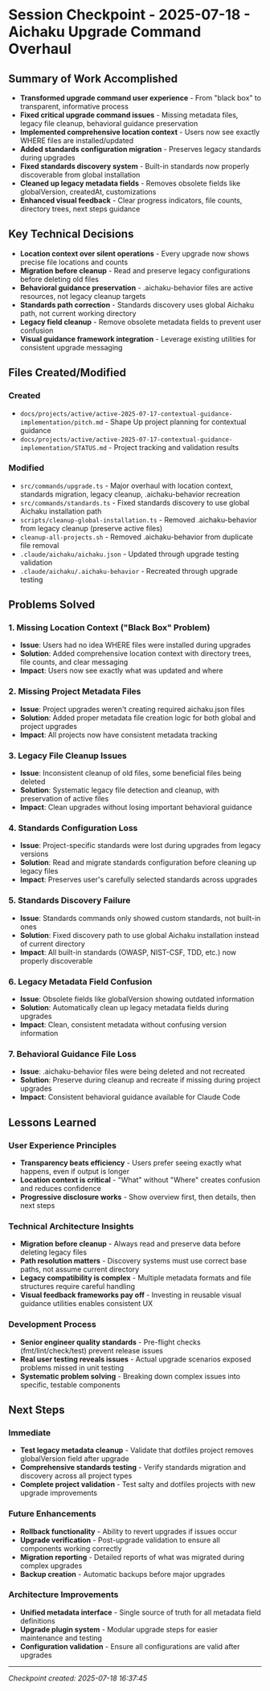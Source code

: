 # Session Checkpoint - 2025-07-18 - Aichaku Upgrade Command Overhaul

## Summary of Work Accomplished

- **Transformed upgrade command user experience** - From "black box" to
  transparent, informative process
- **Fixed critical upgrade command issues** - Missing metadata files, legacy
  file cleanup, behavioral guidance preservation
- **Implemented comprehensive location context** - Users now see exactly WHERE
  files are installed/updated
- **Added standards configuration migration** - Preserves legacy standards
  during upgrades
- **Fixed standards discovery system** - Built-in standards now properly
  discoverable from global installation
- **Cleaned up legacy metadata fields** - Removes obsolete fields like
  globalVersion, createdAt, customizations
- **Enhanced visual feedback** - Clear progress indicators, file counts,
  directory trees, next steps guidance

## Key Technical Decisions

- **Location context over silent operations** - Every upgrade now shows precise
  file locations and counts
- **Migration before cleanup** - Read and preserve legacy configurations before
  deleting old files
- **Behavioral guidance preservation** - .aichaku-behavior files are active
  resources, not legacy cleanup targets
- **Standards path correction** - Standards discovery uses global Aichaku path,
  not current working directory
- **Legacy field cleanup** - Remove obsolete metadata fields to prevent user
  confusion
- **Visual guidance framework integration** - Leverage existing utilities for
  consistent upgrade messaging

## Files Created/Modified

### Created

- `docs/projects/active/active-2025-07-17-contextual-guidance-implementation/pitch.md` -
  Shape Up project planning for contextual guidance
- `docs/projects/active/active-2025-07-17-contextual-guidance-implementation/STATUS.md` -
  Project tracking and validation results

### Modified

- `src/commands/upgrade.ts` - Major overhaul with location context, standards
  migration, legacy cleanup, .aichaku-behavior recreation
- `src/commands/standards.ts` - Fixed standards discovery to use global Aichaku
  installation path
- `scripts/cleanup-global-installation.ts` - Removed .aichaku-behavior from
  legacy cleanup (preserve active files)
- `cleanup-all-projects.sh` - Removed .aichaku-behavior from duplicate file
  removal
- `.claude/aichaku/aichaku.json` - Updated through upgrade testing validation
- `.claude/aichaku/.aichaku-behavior` - Recreated through upgrade testing

## Problems Solved

### 1. **Missing Location Context ("Black Box" Problem)**

- **Issue**: Users had no idea WHERE files were installed during upgrades
- **Solution**: Added comprehensive location context with directory trees, file
  counts, and clear messaging
- **Impact**: Users now see exactly what was updated and where

### 2. **Missing Project Metadata Files**

- **Issue**: Project upgrades weren't creating required aichaku.json files
- **Solution**: Added proper metadata file creation logic for both global and
  project upgrades
- **Impact**: All projects now have consistent metadata tracking

### 3. **Legacy File Cleanup Issues**

- **Issue**: Inconsistent cleanup of old files, some beneficial files being
  deleted
- **Solution**: Systematic legacy file detection and cleanup, with preservation
  of active files
- **Impact**: Clean upgrades without losing important behavioral guidance

### 4. **Standards Configuration Loss**

- **Issue**: Project-specific standards were lost during upgrades from legacy
  versions
- **Solution**: Read and migrate standards configuration before cleaning up
  legacy files
- **Impact**: Preserves user's carefully selected standards across upgrades

### 5. **Standards Discovery Failure**

- **Issue**: Standards commands only showed custom standards, not built-in ones
- **Solution**: Fixed discovery path to use global Aichaku installation instead
  of current directory
- **Impact**: All built-in standards (OWASP, NIST-CSF, TDD, etc.) now properly
  discoverable

### 6. **Legacy Metadata Field Confusion**

- **Issue**: Obsolete fields like globalVersion showing outdated information
- **Solution**: Automatically clean up legacy metadata fields during upgrades
- **Impact**: Clean, consistent metadata without confusing version information

### 7. **Behavioral Guidance File Loss**

- **Issue**: .aichaku-behavior files were being deleted and not recreated
- **Solution**: Preserve during cleanup and recreate if missing during project
  upgrades
- **Impact**: Consistent behavioral guidance available for Claude Code

## Lessons Learned

### User Experience Principles

- **Transparency beats efficiency** - Users prefer seeing exactly what happens,
  even if output is longer
- **Location context is critical** - "What" without "Where" creates confusion
  and reduces confidence
- **Progressive disclosure works** - Show overview first, then details, then
  next steps

### Technical Architecture Insights

- **Migration before cleanup** - Always read and preserve data before deleting
  legacy files
- **Path resolution matters** - Discovery systems must use correct base paths,
  not assume current directory
- **Legacy compatibility is complex** - Multiple metadata formats and file
  structures require careful handling
- **Visual feedback frameworks pay off** - Investing in reusable visual guidance
  utilities enables consistent UX

### Development Process

- **Senior engineer quality standards** - Pre-flight checks
  (fmt/lint/check/test) prevent release issues
- **Real user testing reveals issues** - Actual upgrade scenarios exposed
  problems missed in unit testing
- **Systematic problem solving** - Breaking down complex issues into specific,
  testable components

## Next Steps

### Immediate

- **Test legacy metadata cleanup** - Validate that dotfiles project removes
  globalVersion field after upgrade
- **Comprehensive standards testing** - Verify standards migration and discovery
  across all project types
- **Complete project validation** - Test salty and dotfiles projects with new
  upgrade improvements

### Future Enhancements

- **Rollback functionality** - Ability to revert upgrades if issues occur
- **Upgrade verification** - Post-upgrade validation to ensure all components
  working correctly
- **Migration reporting** - Detailed reports of what was migrated during complex
  upgrades
- **Backup creation** - Automatic backups before major upgrades

### Architecture Improvements

- **Unified metadata interface** - Single source of truth for all metadata field
  definitions
- **Upgrade plugin system** - Modular upgrade steps for easier maintenance and
  testing
- **Configuration validation** - Ensure all configurations are valid after
  upgrades

---

_Checkpoint created: 2025-07-18 16:37:45_
